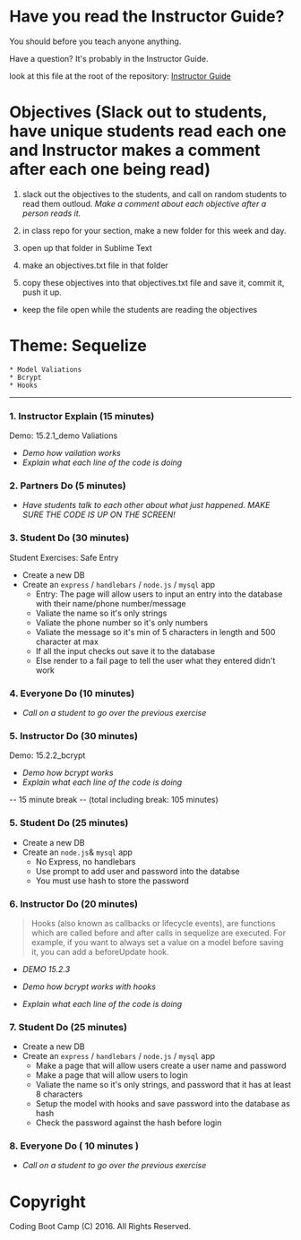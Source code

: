 # Have you read the Instructor Guide?

You should before you teach anyone anything.

Have a question? It's probably in the Instructor Guide.

look at this file at the root of the repository:
[Instructor Guide](https://github.com/RutgersCodingBootcamp/All-Lesson-Plans/blob/master/instructor_guide)

# Objectives (Slack out to students, have unique students read each one and Instructor makes a comment after each one being read)

1. slack out the objectives to the students, and call on random students to read them outloud. *Make a comment about each objective after a person reads it.*

1. in class repo for your section, make a new folder for this week and day.

1. open up that folder in Sublime Text

1. make an objectives.txt file in that folder

1. copy these objectives into that objectives.txt file and save it, commit it, push it up.

* keep the file open while the students are reading the objectives


# Theme: Sequelize
	* Model Valiations
	* Bcrypt
	* Hooks

--------- --------- ---------

### 1. Instructor Explain (15 minutes)
Demo: 15.2.1_demo Valiations

* *Demo how vailation works*
* *Explain what each line of the code is doing*

### 2. Partners Do (5 minutes)

* *Have students talk to each other about what just happened. MAKE SURE THE CODE IS UP ON THE SCREEN!*

### 3. Student Do (30 minutes)

Student Exercises: Safe Entry

* Create a new DB
* Create an `express` / `handlebars` / `node.js` / `mysql` app 
  * Entry: The page will allow users to input an entry into the database with their name/phone number/message
  * Valiate the name so it's only strings
  * Valiate the phone number so it's only numbers
  * Valiate the message so it's min of 5 characters in length and 500 character at max
  * If all the input checks out save it to the database
  * Else render to a fail page to tell the user what they entered didn't work

### 4. Everyone Do (10 minutes)

* *Call on a student to go over the previous exercise*

### 5. Instructor Do (30 minutes)
Demo: 15.2.2_bcrypt

* *Demo how bcrypt works*
* *Explain what each line of the code is doing*

-- 15 minute break -- (total including break: 105 minutes)

### 5. Student Do (25 minutes)

* Create a new DB
* Create an  `node.js`& `mysql` app 
  * No Express, no handlebars
  * Use prompt to add user and password into the databse 
  * You must use hash to store the password

### 6. Instructor Do (20 minutes)

> Hooks (also known as callbacks or lifecycle events), are functions which are called before and after calls in sequelize are executed. For example, if you want to always set a value on a model before saving it, you can add a beforeUpdate hook.

* *DEMO 15.2.3* 

* *Demo how bcrypt works with hooks*
* *Explain what each line of the code is doing*

### 7. Student Do (25 minutes)

* Create a new DB
* Create an `express` / `handlebars` / `node.js` / `mysql` app 
  * Make a page that will allow users create a user name and password
  * Make a page that will allow users to login
  * Valiate the name so it's only strings, and password that it has at least 8 characters
  * Setup the model with hooks and save password into the database as hash
  * Check the password against the hash before login

### 8. Everyone Do ( 10 minutes )

* *Call on a student to go over the previous exercise*

# Copyright
Coding Boot Camp (C) 2016. All Rights Reserved.